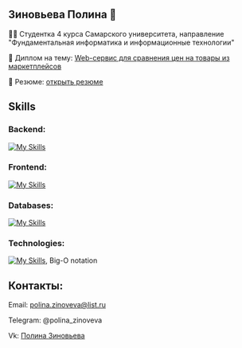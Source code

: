 ## Зиновьева Полина 👋
👩‍🎓 Студентка 4 курса Самарского университета, направление "Фундаментальная информатика и информационные технологии"

📜 Диплом на тему: [Web-сервис для сравнения цен на товары из маркетплейсов](https://github.com/Polina24zinoveva/priceComparisonService)

📝 Резюме: [открыть резюме](https://github.com/Polina24zinoveva/docs/blob/main/%D0%A0%D0%B5%D0%B7%D1%8E%D0%BC%D0%B5%2017.07.2024.png) 


## Skills

### Backend:

[![My Skills](https://skillicons.dev/icons?i=java,cs,kotlin,py)](https://skillicons.dev)

### Frontend:

[![My Skills](https://skillicons.dev/icons?i=html,css,bootstrap,js)](https://skillicons.dev)

### Databases:

[![My Skills](https://skillicons.dev/icons?i=mysql,postgres)](https://skillicons.dev)

### Technologies: 

[![My Skills](https://skillicons.dev/icons?i=git,github,gitlab,androidstudio,figma)](https://skillicons.dev), Big-O notation

## Контакты:

Email: polina.zinoveva@list.ru

Telegram: @polina_zinoveva 

Vk: [Полина Зиновьева](https://vk.com/polinazinoveva24) 



<!--
**Polina24zinoveva/Polina24zinoveva** is a ✨ _special_ ✨ repository because its `README.md` (this file) appears on your GitHub profile.

Here are some ideas to get you started:

- 🔭 I’m currently working on ...
- 🌱 I’m currently learning ...
- 👯 I’m looking to collaborate on ...
- 🤔 I’m looking for help with ...
- 💬 Ask me about ...
- 📫 How to reach me: ...
- 😄 Pronouns: ...
- ⚡ Fun fact: ...
-->
